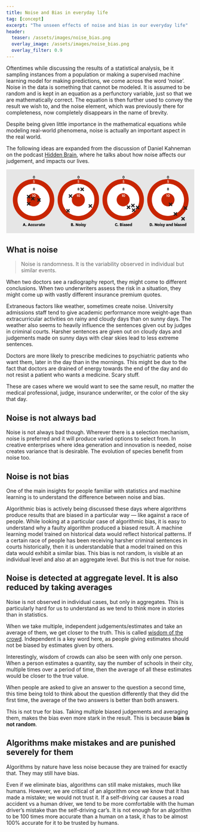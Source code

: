 ```yaml
---
title: Noise and Bias in everyday life
tag: [concept]
excerpt: "The unseen effects of noise and bias in our everyday life"
header:
  teaser: /assets/images/noise_bias.png
  overlay_image: /assets/images/noise_bias.png
  overlay_filter: 0.9
---
```


Oftentimes while discussing the results of a statistical analysis, be it sampling instances from a population or making a supervised machine learning model for making predictions, we come across the word ‘noise’. Noise in the data is something that cannot be modeled. It is assumed to be random and is kept in an equation as a perfunctory variable, just so that we are mathematically correct. The equation is then further used to convey the result we wish to, and the noise element, which was previously there for completeness, now completely disappears in the name of brevity.

Despite being given little importance in the mathematical equations while modeling real-world phenomena, noise is actually an important aspect in the real world.

The following ideas are expanded from the discussion of Daniel Kahneman on the podcast [Hidden Brain](https://hiddenbrain.org/podcast/our-noisy-minds/), where he talks about how noise affects our judgement, and impacts our lives.

![Noise and Bias. Source:hbr.org](/assets/images/noise_bias.png)

## What is noise

>   Noise is randomness. It is the variability observed in individual but similar events.

When two doctors see a radiography report, they might come to different conclusions. When two underwriters assess the risk in a situation, they might come up with vastly different insurance premium quotes.

Extraneous factors like weather, sometimes create noise. University admissions staff tend to give academic performance more weight-age than extracurricular activities on rainy and cloudy days than on sunny days. The weather also seems to heavily influence the sentences given out by judges in criminal courts. Harsher sentences are given out on cloudy days and judgements made on sunny days with clear skies lead to less extreme sentences.

Doctors are more likely to prescribe medicines to psychiatric patients who want them, later in the day than in the mornings. This might be due to the fact that doctors are drained of energy towards the end of the day and do not resist a patient who wants a medicine. Scary stuff.

These are cases where we would want to see the same result, no matter the medical professional, judge, insurance underwriter, or the color of the sky that day.


## Noise is not always bad

Noise is not always bad though. Wherever there is a selection mechanism, noise is preferred and it will produce varied options to select from. In creative enterprises where idea generation and innovation is needed, noise creates variance that is desirable. The evolution of species benefit from noise too.


## Noise is not bias

One of the main insights for people familiar with statistics and machine learning is to understand the difference between noise and bias.

Algorithmic bias is actively being discussed these days where algorithms produce results that are biased in a particular way — like against a race of people. While looking at a particular case of algorithmic bias, it is easy to understand why a faulty algorithm produced a biased result. A machine learning model trained on historical data would reflect historical patterns. If a certain race of people has been receiving harsher criminal sentences in courts historically, then it is understandable that a model trained on this data would exhibit a similar bias. This bias is not random, is visible at an individual level and also at an aggregate level. But this is not true for noise.

## Noise is detected at aggregate level. It is also reduced by taking averages

Noise is not observed in individual cases, but only in aggregates. This is particularly hard for us to understand as we tend to think more in stories than in statistics.

When we take multiple, independent judgements/estimates and take an average of them, we get closer to the truth. This is called [wisdom of the crowd](https://en.wikipedia.org/wiki/Wisdom_of_the_crowd). Independent is a key word here, as people giving estimates should not be biased by estimates given by others.

Interestingly, wisdom of crowds can also be seen with only one person. When a person estimates a quantity, say the number of schools in their city, multiple times over a period of time, then the average of all these estimates would be closer to the true value.

When people are asked to give an answer to the question a second time, this time being told to think about the question differently that they did the first time, the average of the two answers is better than both answers.

This is not true for bias. Taking multiple biased judgements and averaging them, makes the bias even more stark in the result. This is because **bias is not random**.


## Algorithms make mistakes and are punished severely for them

Algorithms by nature have less noise because they are trained for exactly that. They may still have bias.

Even if we eliminate bias, algorithms can still make mistakes, much like humans. However, we are critical of an algorithm once we know that it has made a mistake; we would not trust it. If a self-driving car causes a road accident vs a human driver, we tend to be more comfortable with the human driver’s mistake than the self-driving car’s. It is not enough for an algorithm to be 100 times more accurate than a human on a task, it has to be almost 100% accurate for it to be trusted by humans.